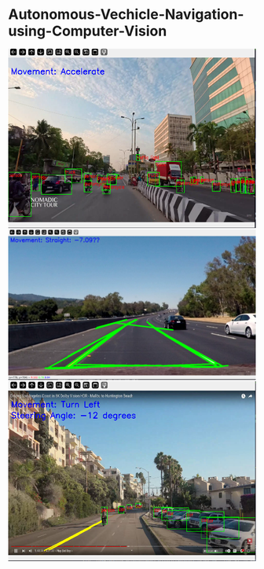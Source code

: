 # Autonomous-Vechicle-Navigation-using-Computer-Vision
<img src="Screenshot from 2024-09-25 11-00-42.png">
<img src="Screenshot from 2024-09-25 11-01-18.png">
<img src ="Screenshot from 2024-09-25 11-01-40.png">


